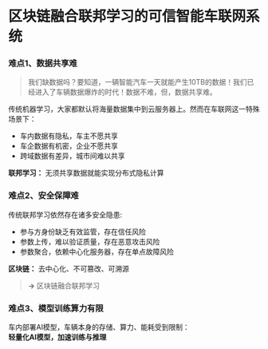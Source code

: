# 区块链融合联邦学习的可信智能车联网系统

### 难点1、数据共享难

> 我们缺数据吗？要知道，一辆智能汽车一天就能产生10TB的数据！我们已经进入了车辆数据爆炸的时代！数据不难，但，数据共享难。

传统机器学习，大家都默认将海量数据集中到云服务器上。然而在车联网这一特殊场景下：

- 车内数据有隐私，车主不愿共享
- 车企数据有机密，企业不愿共享
- 跨域数据有差异，城市间难以共享

**联邦学习：** 无须共享数据就能实现分布式隐私计算

### 难点2、安全保障难

传统联邦学习依然存在诸多安全隐患:

- 参与方身份缺乏有效监管，存在信任风险
- 参数上传，难以验证质量，存在恶意攻击风险
- 参数聚合，依赖中心化服务器，存在单点故障风险

**区块链：** 去中心化、不可篡改、可溯源  

> **->** 区块链融合联邦学习

### 难点3、模型训练算力有限

车内部署AI模型，车辆本身的存储、算力、能耗受到限制：  
**轻量化AI模型，加速训练与推理**
